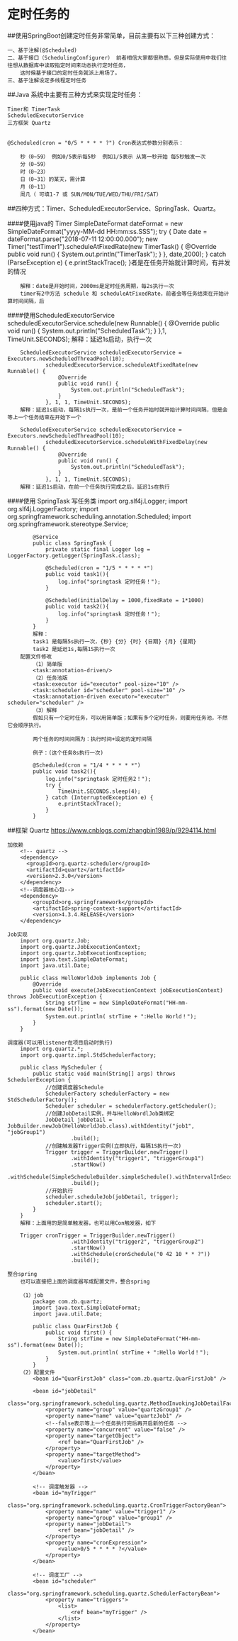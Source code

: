 # 定时任务的

##使用SpringBoot创建定时任务非常简单，目前主要有以下三种创建方式：

    一、基于注解(@Scheduled)
    二、基于接口（SchedulingConfigurer） 前者相信大家都很熟悉，但是实际使用中我们往往想从数据库中读取指定时间来动态执行定时任务，
        这时候基于接口的定时任务就派上用场了。
    三、基于注解设定多线程定时任务

##Java 系统中主要有三种方式来实现定时任务：
    
    Timer和 TimerTask
    ScheduledExecutorService
    三方框架 Quartz


    @Scheduled(cron = "0/5 * * * * ?") Cron表达式参数分别表示：

        秒（0~59） 例如0/5表示每5秒  例如1/5表示 从第一秒开始 每5秒触发一次
        分（0~59）
        时（0~23）
        日（0~31）的某天，需计算
        月（0~11）
        周几（ 可填1-7 或 SUN/MON/TUE/WED/THU/FRI/SAT）


##四种方式：Timer、ScheduledExecutorService、SpringTask、Quartz。

####使用java的 Timer
        SimpleDateFormat dateFormat = new SimpleDateFormat("yyyy-MM-dd HH:mm:ss.SSS");
        try {
            Date date = dateFormat.parse("2018-07-11 12:00:00.000");
            new Timer("testTimer1").scheduleAtFixedRate(new TimerTask() {
                @Override
                public void run() {
                    System.out.println("TimerTask");
                }
            }, date,2000);
        } catch (ParseException e) {
            e.printStackTrace();
        }者是在任务开始就计算时间，有并发的情况
        
        解释：date是开始时间，2000ms是定时任务周期，每2s执行一次
        timer有2中方法 schedule 和 scheduleAtFixedRate，前者会等任务结束在开始计算时间间隔，后
####使用ScheduledExecutorService
        scheduledExecutorService.schedule(new Runnable() {
                    @Override
                    public void run() {
                        System.out.println("ScheduledTask");
                    }
                },1, TimeUnit.SECONDS);
        解释：延迟1s启动，执行一次

        ScheduledExecutorService scheduledExecutorService = Executors.newScheduledThreadPool(10);
                scheduledExecutorService.scheduleAtFixedRate(new Runnable() {
                    @Override
                    public void run() {
                        System.out.println("ScheduledTask");
                    }
                }, 1, 1, TimeUnit.SECONDS);
        解释：延迟1s启动，每隔1s执行一次，是前一个任务开始时就开始计算时间间隔，但是会等上一个任务结束在开始下一个

        ScheduledExecutorService scheduledExecutorService = Executors.newScheduledThreadPool(10);
                scheduledExecutorService.scheduleWithFixedDelay(new Runnable() {
                    @Override
                    public void run() {
                        System.out.println("ScheduledTask");
                    }
                }, 1, 1, TimeUnit.SECONDS);
        解释：延迟1s启动，在前一个任务执行完成之后，延迟1s在执行  

####使用 SpringTask
        写任务类
            import org.slf4j.Logger;
            import org.slf4j.LoggerFactory;
            import org.springframework.scheduling.annotation.Scheduled;
            import org.springframework.stereotype.Service;

            @Service
            public class SpringTask {
                private static final Logger log = LoggerFactory.getLogger(SpringTask.class);

                @Scheduled(cron = "1/5 * * * * *")
                public void task1(){
                    log.info("springtask 定时任务！");
                }
                
                @Scheduled(initialDelay = 1000,fixedRate = 1*1000)
                public void task2(){
                    log.info("springtask 定时任务！");
                }
            }
            解释：
            task1 是每隔5s执行一次，{秒} {分} {时} {日期} {月} {星期}
            task2 是延迟1s,每隔1S执行一次
        配置文件修改
            （1）简单版
            <task:annotation-driven/>
            （2）任务池版
            <task:executor id="executor" pool-size="10" />
            <task:scheduler id="scheduler" pool-size="10" />
            <task:annotation-driven executor="executor" scheduler="scheduler" />
            （3）解释
            假如只有一个定时任务，可以用简单版；如果有多个定时任务，则要用任务池，不然它会顺序执行。

            两个任务的时间间隔为：执行时间+设定的定时间隔

            例子：(这个任务8s执行一次)

            @Scheduled(cron = "1/4 * * * * *")
            public void task2(){
                log.info("springtask 定时任务2！");
                try {
                    TimeUnit.SECONDS.sleep(4);
                } catch (InterruptedException e) {
                    e.printStackTrace();
                }
            }
        
        
##框架 Quartz       https://www.cnblogs.com/zhangbin1989/p/9294114.html
        
    加依赖
        <!-- quartz -->
        <dependency>
          <groupId>org.quartz-scheduler</groupId>
          <artifactId>quartz</artifactId>
          <version>2.3.0</version>
        </dependency>
        <!--调度器核心包-->
        <dependency>
            <groupId>org.springframework</groupId>
            <artifactId>spring-context-support</artifactId>
            <version>4.3.4.RELEASE</version>
        </dependency>   
        
    Job实现    
        import org.quartz.Job;
        import org.quartz.JobExecutionContext;
        import org.quartz.JobExecutionException;
        import java.text.SimpleDateFormat;
        import java.util.Date;

        public class HelloWorldJob implements Job {
            @Override
            public void execute(JobExecutionContext jobExecutionContext) throws JobExecutionException {
                String strTime = new SimpleDateFormat("HH-mm-ss").format(new Date());
                System.out.println( strTime + ":Hello World！");
            }
        }
        
    调度器(可以用listener在项目启动时执行)
        import org.quartz.*;
        import org.quartz.impl.StdSchedulerFactory;

        public class MyScheduler {
            public static void main(String[] args) throws SchedulerException {
                //创建调度器Schedule
                SchedulerFactory schedulerFactory = new StdSchedulerFactory();
                Scheduler scheduler = schedulerFactory.getScheduler();
                //创建JobDetail实例，并与HelloWordlJob类绑定
                JobDetail jobDetail = JobBuilder.newJob(HelloWorldJob.class).withIdentity("job1", "jobGroup1")
                        .build();
                //创建触发器Trigger实例(立即执行，每隔1S执行一次)
                Trigger trigger = TriggerBuilder.newTrigger()
                        .withIdentity("trigger1", "triggerGroup1")
                        .startNow()
                        .withSchedule(SimpleScheduleBuilder.simpleSchedule().withIntervalInSeconds(1).repeatForever())
                        .build();
                //开始执行
                scheduler.scheduleJob(jobDetail, trigger);
                scheduler.start();
            }
        }
        解释：上面用的是简单触发器，也可以用Con触发器，如下

        Trigger cronTrigger = TriggerBuilder.newTrigger()
                        .withIdentity("trigger2", "triggerGroup2")
                        .startNow()
                        .withSchedule(cronSchedule("0 42 10 * * ?"))
                        .build();    
        
    整合spring
        也可以直接把上面的调度器写成配置文件，整合spring

        （1）job
            package com.zb.quartz;
            import java.text.SimpleDateFormat;
            import java.util.Date;

            public class QuarFirstJob {
                public void first() {
                    String strTime = new SimpleDateFormat("HH-mm-ss").format(new Date());
                    System.out.println( strTime + ":Hello World！");
                }
            }
        （2）配置文件
            <bean id="QuarFirstJob" class="com.zb.quartz.QuarFirstJob" />

            <bean id="jobDetail"
                  class="org.springframework.scheduling.quartz.MethodInvokingJobDetailFactoryBean">
                <property name="group" value="quartzGroup1" />
                <property name="name" value="quartzJob1" />
                <!--false表示等上一个任务执行完后再开启新的任务 -->
                <property name="concurrent" value="false" />
                <property name="targetObject">
                    <ref bean="QuarFirstJob" />
                </property>
                <property name="targetMethod">
                    <value>first</value>
                </property>
            </bean>

            <!-- 调度触发器 -->
            <bean id="myTrigger"
                  class="org.springframework.scheduling.quartz.CronTriggerFactoryBean">
                <property name="name" value="trigger1" />
                <property name="group" value="group1" />
                <property name="jobDetail">
                    <ref bean="jobDetail" />
                </property>
                <property name="cronExpression">
                    <value>0/5 * * * * ?</value>
                </property>
            </bean>

            <!-- 调度工厂 -->
            <bean id="scheduler"
                  class="org.springframework.scheduling.quartz.SchedulerFactoryBean">
                <property name="triggers">
                    <list>
                        <ref bean="myTrigger" />
                    </list>
                </property>
            </bean>    
